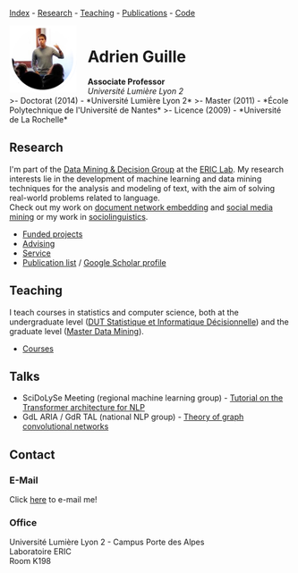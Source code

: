 [Index](index.html) - [Research](research.html) - [Teaching](teaching.html) - [Publications](publications.html) - [Code](code.html)

<div style="width: 100%; overflow: hidden;">
     <div style="width: 120px; float: left;"> <img src="assets/avatar.png"></img> </div>
  <div style="margin-left: 140px;"> <h1>Adrien Guille</h1><b>Associate Professor</b><br><i>Université Lumière Lyon 2</i></div>
</div>
>- Doctorat (2014) - *Université Lumière Lyon 2*
>- Master (2011) - *École Polytechnique de l'Université de Nantes*
>- Licence (2009) - *Université de La Rochelle*

## Research
I'm part of the [Data Mining & Decision Group](https://eric.msh-lse.fr/recherche/equipe-dmd/) at the [ERIC Lab](https://eric.ish-lyon.cnrs.fr). My research interests lie in the development of machine learning and data mining techniques for the analysis and modeling of text, with the aim of solving real-world problems related to language. <br>Check out my work on  [document network embedding](document_network_embedding.html) and [social media mining](social_media_mining.html) or my work in [sociolinguistics](sociolinguistics.html).

- [Funded projects](research.html#projects)
- [Advising](research.html#advising)
- [Service](research.html#service)
- [Publication list](publications.html) / [Google Scholar profile](https://scholar.google.com/citations?user=mM_oO18AAAAJ)

## Teaching
I teach courses in statistics and computer science, both at the undergraduate level ([DUT Statistique et Informatique Décisionnelle](https://iut.univ-lyon2.fr/fr/formations/dut/statistique-et-informatique-decisionnelle/statistique-et-informatique-decisionnelle-dut-stid--652848.kjsp)) and the graduate level ([Master Data Mining](https://www.univ-lyon2.fr/master-2-informatique-data-mining-data-mining-1)).
- [Courses](teaching.html)

## Talks

- SciDoLySe Meeting (regional machine learning group) - [Tutorial on the Transformer architecture for NLP](http://scidolyse.ens-lyon.fr/sites/default/files/2021-05/guile_small.pdf)
- GdL ARIA / GdR TAL (national NLP group) - [Theory of graph convolutional networks](http://www.asso-aria.org/gdl/2021/20210115/)

## Contact

### E-Mail

Click <a href="mailto:adrien.guille&#64;univ-lyon2.fr">here</a> to e-mail me!
### Office
Université Lumière Lyon 2 - Campus Porte des Alpes<br>Laboratoire ERIC<br>Room K198